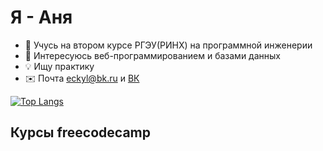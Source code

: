 # Я - Аня

- 👋 Учусь на втором курсе РГЭУ(РИНХ) на программной инженерии
- 👀 Интересуюсь веб-программированием и базами данных
- 💡 Ищу практику
- ✉️ Почта <a href="mailto:eckyl@bk.ru">eckyl@bk.ru</a> и [ВК](https://vk.com/ixivo)

[![Top Langs](https://github-readme-stats.vercel.app/api/top-langs/?username=wybin4&layout=compact)](https://github.com/anuraghazra/github-readme-stats)

Курсы freecodecamp
---------------------------

